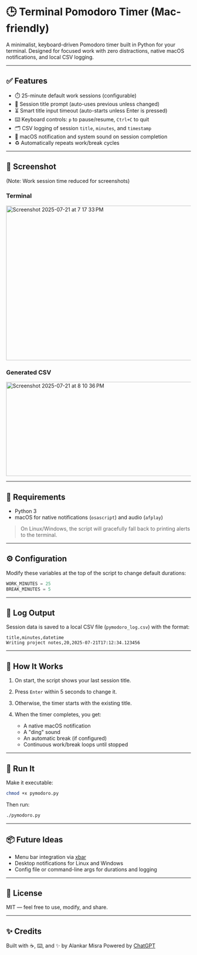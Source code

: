 # 🕒 Terminal Pomodoro Timer (Mac-friendly)

A minimalist, keyboard-driven Pomodoro timer built in Python for your terminal.
Designed for focused work with zero distractions, native macOS notifications, and local CSV logging.

---

## ✅ Features

* ⏱️ 25-minute default work sessions (configurable)
* 📝 Session title prompt (auto-uses previous unless changed)
* ⏳ Smart title input timeout (auto-starts unless Enter is pressed)
* ⌨️ Keyboard controls: `p` to pause/resume, `Ctrl+C` to quit
* 🗂️ CSV logging of session `title`, `minutes`, and `timestamp`
* 🔔 macOS notification and system sound on session completion
* ♻️ Automatically repeats work/break cycles

---

## 📸 Screenshot

(Note: Work session time reduced for screenshots)

### Terminal
<img width="794" height="422" alt="Screenshot 2025-07-21 at 7 17 33 PM" src="https://github.com/user-attachments/assets/739124ae-1624-4c3f-93ae-7ee31fcd52a9" />


### Generated CSV
<img width="838" height="257" alt="Screenshot 2025-07-21 at 8 10 36 PM" src="https://github.com/user-attachments/assets/a9cbf2c2-aef6-416b-a3e7-3a817f2921f3" />


---

## 🔧 Requirements

* Python 3
* macOS for native notifications (`osascript`) and audio (`afplay`)

> On Linux/Windows, the script will gracefully fall back to printing alerts to the terminal.

---

## ⚙️ Configuration

Modify these variables at the top of the script to change default durations:

```python
WORK_MINUTES = 25
BREAK_MINUTES = 5
```

---

## 📂 Log Output

Session data is saved to a local CSV file (`pymodoro_log.csv`) with the format:

```
title,minutes,datetime
Writing project notes,20,2025-07-21T17:12:34.123456
```

---

## 🧪 How It Works

1. On start, the script shows your last session title.
2. Press `Enter` within 5 seconds to change it.
3. Otherwise, the timer starts with the existing title.
4. When the timer completes, you get:

   * A native macOS notification
   * A "ding" sound
   * An automatic break (if configured)
   * Continuous work/break loops until stopped

---

## 🚀 Run It

Make it executable:

```bash
chmod +x pymodoro.py
```

Then run:

```bash
./pymodoro.py
```

---

## 📦 Future Ideas

* Menu bar integration via [xbar](https://xbarapp.com/)
* Desktop notifications for Linux and Windows
* Config file or command-line args for durations and logging

---

## 📄 License

MIT — feel free to use, modify, and share.

---

## ✨ Credits

Built with ☕️, ⌨️, and ✨ by Alankar Misra
Powered by [ChatGPT](https://openai.com/chatgpt)
